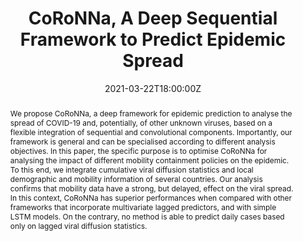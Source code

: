 ---
title: CoRoNNa, A Deep Sequential Framework to Predict Epidemic Spread


event: SAC21, Proceedings of the 36th Annual ACM Symposium on Applied Computing
event_url: http://www.sigapp.org/sac/sac2021/

location: Online

summary: CoRoNNa is a deep framework for epidemic prediction that integrates mobility data and demographic information to analyze the impact of containment policies on COVID-19 spread.
abstract: We propose CoRoNNa, a deep framework for epidemic prediction to analyse the spread of COVID-19 and, potentially, of other  unknown viruses, based on a flexible integration of  sequential and convolutional  components. Importantly, our framework is general and can be specialised according to  different analysis objectives. In this paper, the specific purpose is to optimise CoRoNNa for analysing the impact of different mobility containment policies on the epidemic. To this end, we integrate cumulative viral diffusion statistics and local demographic and mobility information of several countries. Our analysis confirms that mobility data have a strong, but delayed, effect on the viral spread. In this context, CoRoNNa has superior performances when compared with other frameworks that incorporate multivariate lagged predictors, and with  simple LSTM models. On the contrary, no method is able to predict daily cases based only on lagged viral diffusion statistics.

# Talk start and end times.
#   End time can optionally be hidden by prefixing the line with `#`.
date: '2021-03-22T18:00:00Z'
date_end: '2021-03-22T18:10:00Z'
all_day: false

authors: [Dario Aragona, Luca Podo, Bardh Prenkaj, Paola Velardi]
tags: [time series, deep learning]

# Is this a featured talk? (true/false)
featured: false

#image:
#  caption: 'Workflow to generate and test an improved version of the Plotly dataset'
#  focal_point: Right


# links:
#   - icon: twitter
#     icon_pack: fab
#     name: Follow
#     url: https://twitter.com/georgecushen
url_code: ''
url_pdf: 'https://dl.acm.org/doi/abs/10.1145/3412841.3441883'
url_slides: ../../../uploads/conference_slides/SAC2021.pdf'
url_video: 'https://drive.google.com/file/d/1r_dCz6ZvwI1kSqzNiYAXucye1A4NroeB/view?usp=share_link'
# Markdown Slides (optional).
#   Associate this talk with Markdown slides.
#   Simply enter your slide deck's filename without extension.
#   E.g. `slides = "example-slides"` references `content/slides/example-slides.md`.
#   Otherwise, set `slides = ""`.
#slides: example

# Projects (optional).
#   Associate this post with one or more of your projects.
#   Simply enter your project's folder or file name without extension.
#   E.g. `projects = ["internal-project"]` references `content/project/deep-learning/index.md`.
#   Otherwise, set `projects = []`.
#projects:
#  - example
---